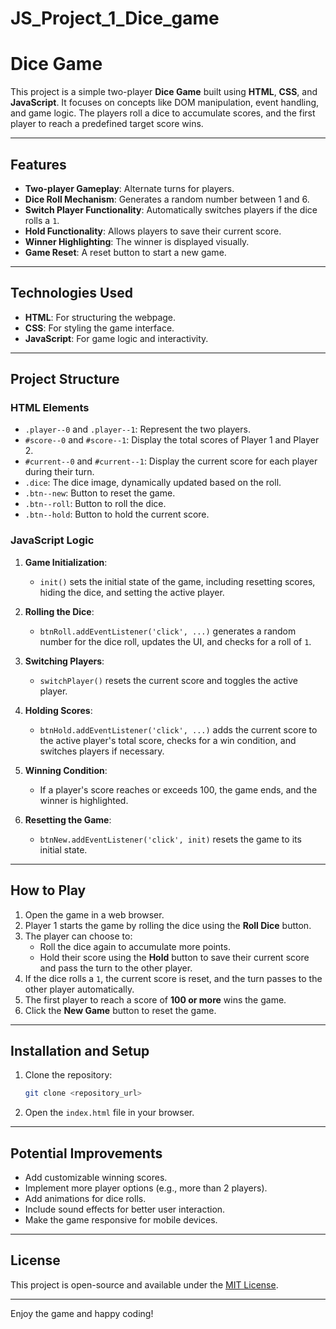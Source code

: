 # JS_Project_1_Dice_game
# Dice Game

This project is a simple two-player **Dice Game** built using **HTML**, **CSS**, and **JavaScript**. It focuses on concepts like DOM manipulation, event handling, and game logic. The players roll a dice to accumulate scores, and the first player to reach a predefined target score wins.

---

## Features

- **Two-player Gameplay**: Alternate turns for players.
- **Dice Roll Mechanism**: Generates a random number between 1 and 6.
- **Switch Player Functionality**: Automatically switches players if the dice rolls a `1`.
- **Hold Functionality**: Allows players to save their current score.
- **Winner Highlighting**: The winner is displayed visually.
- **Game Reset**: A reset button to start a new game.

---

## Technologies Used

- **HTML**: For structuring the webpage.
- **CSS**: For styling the game interface.
- **JavaScript**: For game logic and interactivity.

---

## Project Structure

### **HTML Elements**
- `.player--0` and `.player--1`: Represent the two players.
- `#score--0` and `#score--1`: Display the total scores of Player 1 and Player 2.
- `#current--0` and `#current--1`: Display the current score for each player during their turn.
- `.dice`: The dice image, dynamically updated based on the roll.
- `.btn--new`: Button to reset the game.
- `.btn--roll`: Button to roll the dice.
- `.btn--hold`: Button to hold the current score.

### **JavaScript Logic**

1. **Game Initialization**:
   - `init()` sets the initial state of the game, including resetting scores, hiding the dice, and setting the active player.

2. **Rolling the Dice**:
   - `btnRoll.addEventListener('click', ...)` generates a random number for the dice roll, updates the UI, and checks for a roll of `1`.

3. **Switching Players**:
   - `switchPlayer()` resets the current score and toggles the active player.

4. **Holding Scores**:
   - `btnHold.addEventListener('click', ...)` adds the current score to the active player's total score, checks for a win condition, and switches players if necessary.

5. **Winning Condition**:
   - If a player's score reaches or exceeds 100, the game ends, and the winner is highlighted.

6. **Resetting the Game**:
   - `btnNew.addEventListener('click', init)` resets the game to its initial state.

---

## How to Play

1. Open the game in a web browser.
2. Player 1 starts the game by rolling the dice using the **Roll Dice** button.
3. The player can choose to:
   - Roll the dice again to accumulate more points.
   - Hold their score using the **Hold** button to save their current score and pass the turn to the other player.
4. If the dice rolls a `1`, the current score is reset, and the turn passes to the other player automatically.
5. The first player to reach a score of **100 or more** wins the game.
6. Click the **New Game** button to reset the game.

---

## Installation and Setup

1. Clone the repository:
   ```bash
   git clone <repository_url>
   ```

2. Open the `index.html` file in your browser.

---

## Potential Improvements

- Add customizable winning scores.
- Implement more player options (e.g., more than 2 players).
- Add animations for dice rolls.
- Include sound effects for better user interaction.
- Make the game responsive for mobile devices.

---

## License

This project is open-source and available under the [MIT License](LICENSE).

---

Enjoy the game and happy coding!


